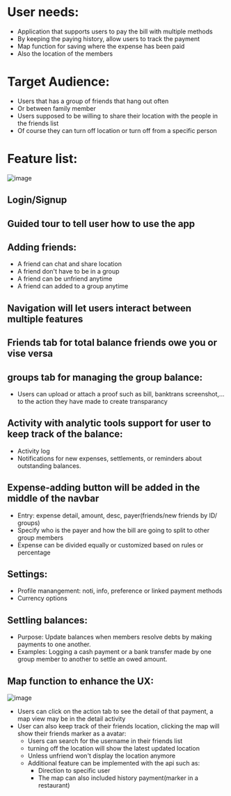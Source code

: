 # User needs:
- Application that supports users to pay the bill with multiple methods
- By keeping the paying history, allow users to track the payment
- Map function for saving where the expense has been paid
- Also the location of the members

# Target Audience:
- Users that has a group of friends that hang out often
- Or between family member
- Users supposed to be willing to share their location with the people in the friends list
- Of course they can turn off location or turn off from a specific person

# Feature list:
![image](https://github.com/user-attachments/assets/3a7fe7bb-8a12-4443-936d-6b1b564158dc)

## Login/Signup
## Guided tour to tell user how to use the app
## Adding friends:
  + A friend can chat and share location 
  + A friend don't have to be in a group
  + A friend can be unfriend anytime
  + A friend can added to a group anytime
## Navigation will let users interact between multiple features
## Friends tab for total balance friends owe you or vise versa
## groups tab for managing the group balance:
  + Users can upload or attach a proof such as bill, banktrans screenshot,... to the action they have made to create transparancy
## Activity with analytic tools support for user to keep track of the balance:
  + Activity log
  + Notifications for new expenses, settlements, or reminders about outstanding balances.
## Expense-adding button will be added in the middle of the navbar
  + Entry: expense detail, amount, desc, payer(friends/new friends by ID/ groups)
  + Specify who is the payer and how the bill are going to split to other group members
  + Expense can be divided equally or customized based on rules or percentage
## Settings: 
  + Profile manangement: noti, info, preference or linked payment methods
  + Currency options
## Settling balances:
  + Purpose: Update balances when members resolve debts by making payments to one another.
  + Examples: Logging a cash payment or a bank transfer made by one group member to another to settle an owed amount.
## Map function to enhance the UX:
![image](https://github.com/user-attachments/assets/4e8c607a-5664-42f3-9d86-4dd1d556ff68)

  + Users can click on the action tab to see the detail of that payment, a map view may be in the detail activity
  + User can also keep track of their friends location, clicking the map will show their friends marker as a avatar:
    + Users can search for the username in their friends list
    + turning off the location will show the latest updated location
    + Unless unfriend won't display the location anymore
    + Additional feature can be implemented with the api such as:
        + Direction to specific user
        + The map can also included history payment(marker in a restaurant)
